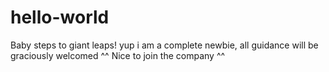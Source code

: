 # hello-world

Baby steps to giant leaps!
   yup i am a complete newbie,
   all guidance will be graciously welcomed ^^
Nice to join the company ^^

